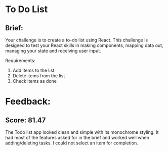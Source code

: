 # To Do List 

## Brief: 

Your challenge is to create a to-do list using React. This challenge is designed to test your React skills in making components, mapping data out, managing your state and receiving user input. 

Requirements: 

1. Add items to the list
2. Delete items from the list
3. Check items as done


# Feedback: 

## Score: 81.47 

The Todo list app looked clean and simple with its monochrome styling. It had most of the features asked for in the brief and worked well when adding/deleting tasks. I could not select an item for completion.





